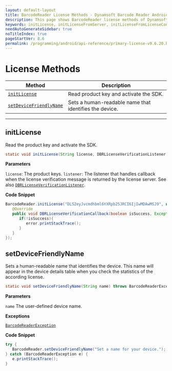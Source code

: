 ```yaml
---
layout: default-layout
title: BarcodeReader License Methods - Dynamsoft Barcode Reader Android API Reference
description: This page shows BarcodeReader license methods of Dynamsoft Barcode Reader for Android SDK.
keywords: initLicense, initLicenseFromServer, initLicenseFromLicenseContent, outputLicenseToString, license methods, BarcodeReader, api reference, android
needAutoGenerateSidebar: true
noTitleIndex: true
pageStartVer: 8.6
permalink: /programming/android/api-reference/primary-license-v9.6.20.html
---
```



# License Methods

  | Method               | Description |
  |----------------------|-------------|
  | [`initLicense`](#initlicense) | Read product key and activate the SDK. |
  | [`setDeviceFriendlyName`](#setdevicefriendlyname) | Sets a human-readable name that identifies the device. |

  ---

## initLicense

Read the product key and activate the SDK.

```java
static void initLicense(String license, DBRLicenseVerificationListener listener)
```

**Parameters**

`license`: The product keys.
`listener`: The listener that handles callback when the license verification message is returned by the license server. See also [`DBRLicenseVerificationListener`](interface-dbrlicenseverificationlistener.md).

**Code Snippet**

```java
BarcodeReader.initLicense("DLS2eyJvcmdhbml6YXRpb25JRCI6IjIwMDAwMSJ9", new DBRLicenseVerificationListener() {
   @Override
   public void DBRLicenseVerificationCallback(boolean isSuccess, Exception error) {
      if(!isSuccess){
         error.printStackTrace();
      }
   }
});
```

## setDeviceFriendlyName

Sets a human-readable name that identifies the device. This name will appear in the device details table when you check the statistics of the according license.

```java
static void setDeviceFriendlyName(String name) throws BarcodeReaderException
```

**Parameters**

`name` The user-defined device name.  

**Exceptions**

[`BarcodeReaderException`](auxiliary-BarcodeReaderException.md)

**Code Snippet**

```java
try {
   BarcodeReader.setDeviceFriendlyName("Set a name for your device.");
} catch (BarcodeReaderException e) {
   e.printStackTrace();
}
```
